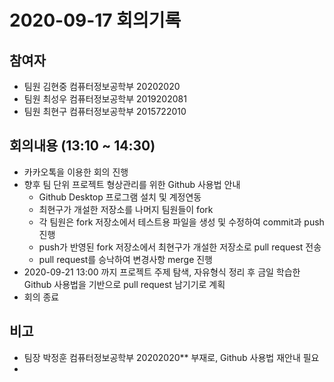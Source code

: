 # 2020-09-17 회의기록

## 참여자
- 팀원 김현중 컴퓨터정보공학부 20202020
- 팀원 최성우 컴퓨터정보공학부 2019202081
- 팀원 최현구 컴퓨터정보공학부 2015722010

## 회의내용 (13:10 ~ 14:30)
- 카카오톡을 이용한 회의 진행
- 향후 팀 단위 프로젝트 형상관리를 위한 Github 사용법 안내
    - Github Desktop 프로그램 설치 및 계정연동
    - 최현구가 개설한 저장소를 나머지 팀원들이 fork
    - 각 팀원은 fork 저장소에서 테스트용 파일을 생성 및 수정하여 commit과 push 진행
    - push가 반영된 fork 저장소에서 최현구가 개설한 저장소로 pull request 전송
    - pull request를 승낙하여 변경사항 merge 진행
- 2020-09-21 13:00 까지 프로젝트 주제 탐색, 자유형식 정리 후 금일 학습한 Github 사용법을 기반으로 pull request 남기기로 계획
- 회의 종료

## 비고
- 팀장 박정훈 컴퓨터정보공학부 20202020** 부재로, Github 사용법 재안내 필요
- 